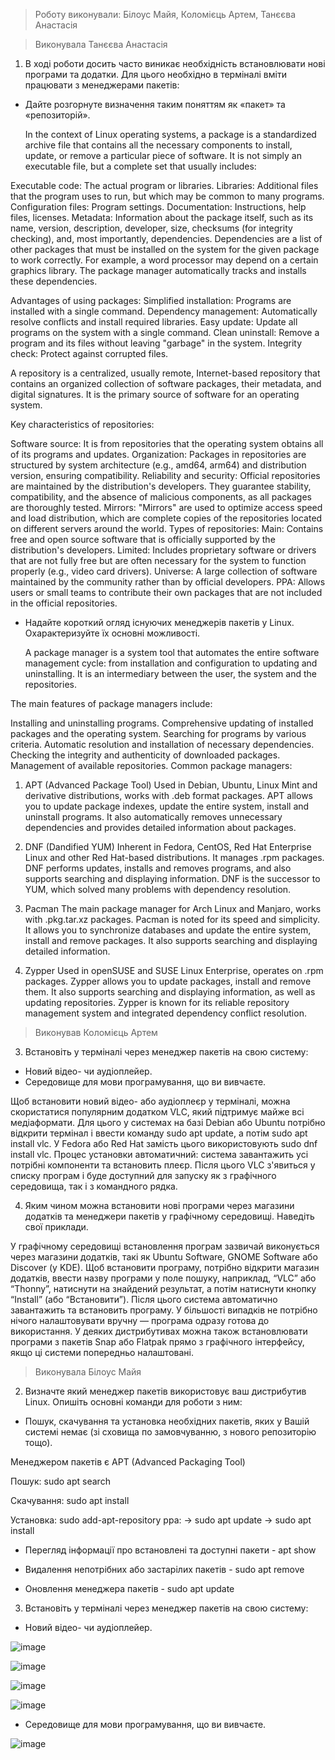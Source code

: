 > Роботу виконували: Білоус Майя, Коломієць Артем, Танєєва Анастасія

> Виконувала Танєєва Анастасія

1. В ході роботи досить часто виникає необхідність встановлювати нові програми та додатки. Для цього необхідно в терміналі вміти працювати з менеджерами пакетів:

- Дайте розгорнуте визначення таким поняттям як «пакет» та «репозиторій».

  In the context of Linux operating systems, a package is a standardized archive file that contains all the necessary components to install, update, or remove a particular piece of software. It is not simply an executable file, but a complete set that usually includes:

Executable code: The actual program or libraries.
Libraries: Additional files that the program uses to run, but which may be common to many programs.
Configuration files: Program settings.
Documentation: Instructions, help files, licenses.
Metadata: Information about the package itself, such as its name, version, description, developer, size, checksums (for integrity checking), and, most importantly, dependencies.
Dependencies are a list of other packages that must be installed on the system for the given package to work correctly. For example, a word processor may depend on a certain graphics library. The package manager automatically tracks and installs these dependencies.

Advantages of using packages:
Simplified installation: Programs are installed with a single command.
Dependency management: Automatically resolve conflicts and install required libraries.
Easy update: Update all programs on the system with a single command.
Clean uninstall: Remove a program and its files without leaving "garbage" in the system.
Integrity check: Protect against corrupted files.

A repository is a centralized, usually remote, Internet-based repository that contains an organized collection of software packages, their metadata, and digital signatures. It is the primary source of software for an operating system.

Key characteristics of repositories:

Software source: It is from repositories that the operating system obtains all of its programs and updates.
Organization: Packages in repositories are structured by system architecture (e.g., amd64, arm64) and distribution version, ensuring compatibility.
Reliability and security: Official repositories are maintained by the distribution's developers. They guarantee stability, compatibility, and the absence of malicious components, as all packages are thoroughly tested.
Mirrors: "Mirrors" are used to optimize access speed and load distribution, which are complete copies of the repositories located on different servers around the world.
Types of repositories:
Main: Contains free and open source software that is officially supported by the distribution's developers.
Limited: Includes proprietary software or drivers that are not fully free but are often necessary for the system to function properly (e.g., video card drivers).
Universe: A large collection of software maintained by the community rather than by official developers.
PPA: Allows users or small teams to contribute their own packages that are not included in the official repositories.
  
- Надайте короткий огляд існуючих менеджерів пакетів у Linux. Охарактеризуйте їх основні можливості.

  A package manager is a system tool that automates the entire software management cycle: from installation and configuration to updating and uninstalling. It is an intermediary between the user, the system and the repositories.

The main features of package managers include:

Installing and uninstalling programs.
Comprehensive updating of installed packages and the operating system.
Searching for programs by various criteria.
Automatic resolution and installation of necessary dependencies.
Checking the integrity and authenticity of downloaded packages.
Management of available repositories.
Common package managers:
1. APT (Advanced Package Tool)
Used in Debian, Ubuntu, Linux Mint and derivative distributions, works with .deb format packages. APT allows you to update package indexes, update the entire system, install and uninstall programs. It also automatically removes unnecessary dependencies and provides detailed information about packages.

2. DNF (Dandified YUM)
Inherent in Fedora, CentOS, Red Hat Enterprise Linux and other Red Hat-based distributions. It manages .rpm packages. DNF performs updates, installs and removes programs, and also supports searching and displaying information. DNF is the successor to YUM, which solved many problems with dependency resolution.

3. Pacman
The main package manager for Arch Linux and Manjaro, works with .pkg.tar.xz packages. Pacman is noted for its speed and simplicity. It allows you to synchronize databases and update the entire system, install and remove packages. It also supports searching and displaying detailed information.

4. Zypper
Used in openSUSE and SUSE Linux Enterprise, operates on .rpm packages. Zypper allows you to update packages, install and remove them. It also supports searching and displaying information, as well as updating repositories. Zypper is known for its reliable repository management system and integrated dependency conflict resolution.

> Виконував Коломієць Артем

3. Встановіть у терміналі через менеджер пакетів на свою систему:
- Новий відео- чи аудіоплейер.
- Середовище для мови програмування, що ви вивчаєте.

Щоб встановити новий відео- або аудіоплеєр у терміналі, можна скористатися популярним додатком VLC, який підтримує майже всі медіаформати. Для цього у системах на базі Debian або Ubuntu потрібно відкрити термінал і ввести команду sudo apt update, а потім sudo apt install vlc. У Fedora або Red Hat замість цього використовують sudo dnf install vlc. Процес установки автоматичний: система завантажить усі потрібні компоненти та встановить плеєр. Після цього VLC з'явиться у списку програм і буде доступний для запуску як з графічного середовища, так і з командного рядка.

4. Яким чином можна встановити нові програми через магазини додатків та менеджери пакетів у графічному середовищі. Наведіть свої приклади.

У графічному середовищі встановлення програм зазвичай виконується через магазини додатків, такі як Ubuntu Software, GNOME Software або Discover (у KDE). Щоб встановити програму, потрібно відкрити магазин додатків, ввести назву програми у поле пошуку, наприклад, “VLC” або “Thonny”, натиснути на знайдений результат, а потім натиснути кнопку “Install” (або “Встановити”). Після цього система автоматично завантажить та встановить програму. У більшості випадків не потрібно нічого налаштовувати вручну — програма одразу готова до використання. У деяких дистрибутивах можна також встановлювати програми з пакетів Snap або Flatpak прямо з графічного інтерфейсу, якщо ці системи попередньо налаштовані.

> Виконувала Білоус Майя

2. Визначте який менеджер пакетів використовує ваш дистрибутив Linux. Опишіть основні команди для роботи з ним:
- Пошук, скачування та установка необхідних пакетів, яких у Вашій системі немає (зі сховища по замовчуванню, з нового репозиторію тощо).

Менеджером пакетів є APT (Advanced Packaging Tool)

Пошук: sudo apt search

Скачування: sudo apt install

Установка: sudo add-apt-repository ppa: -> sudo apt update -> sudo apt install

- Перегляд інформації про встановлені та доступні пакети - apt show

- Видалення непотрібних або застарілих пакетів - sudo apt remove

- Оновлення менеджера пакетів - sudo apt update

3. Встановіть у терміналі через менеджер пакетів на свою систему:
   
- Новий відео- чи аудіоплейер.
  
![image](https://github.com/user-attachments/assets/251ac42f-8091-44aa-b8eb-eea79b5e2bad)

![image](https://github.com/user-attachments/assets/c310bc44-2a7f-4299-96f0-3092783516e8)

![image](https://github.com/user-attachments/assets/990cb451-5fa7-444f-b224-834bab1a701a)

![image](https://github.com/user-attachments/assets/d5d0da11-7e19-4836-91b8-c7b829807ab7)

- Середовище для мови програмування, що ви вивчаєте.

![image](https://github.com/user-attachments/assets/1aa17d79-92df-410b-adab-76084e49c923)

